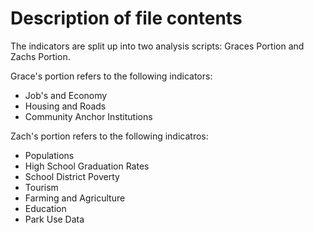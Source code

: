 # Description of file contents

The indicators are split up into two analysis scripts: Graces Portion and Zachs Portion.

Grace's portion refers to the following indicators:

* Job's and Economy
* Housing and Roads
* Community Anchor Institutions

Zach's portion refers to the following indicatros:

* Populations
* High School Graduation Rates
* School District Poverty
* Tourism
* Farming and Agriculture
* Education
* Park Use Data
